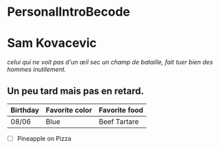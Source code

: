 # PersonalIntroBecode
# Sam Kovacevic
*celui qui ne voit pas d'un œil sec un champ de bataille, fait tuer bien des hommes inutilement.*
## Un peu tard mais pas en retard.
| Birthday | Favorite color | Favorite food |
| ----------- | ----------- | ----------- |
| 08/06 | Blue | Beef Tartare |
- [ ] Pineapple on Pizza
